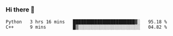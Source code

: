 ### Hi there 👋

<!--START_SECTION:waka-->

```text
Python   3 hrs 16 mins   ███████████████████████▓░   95.18 %
C++      9 mins          █▒░░░░░░░░░░░░░░░░░░░░░░░   04.82 %
```

<!--END_SECTION:waka-->
